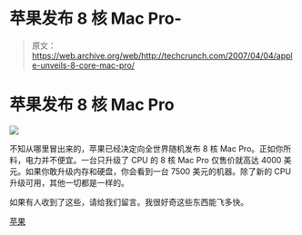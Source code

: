 # 苹果发布 8 核 Mac Pro-

> 原文：<https://web.archive.org/web/http://techcrunch.com/2007/04/04/apple-unveils-8-core-mac-pro/>

# 苹果发布 8 核 Mac Pro

![](img/a80124f4582c802de45b80f366bf4e5c.png)

不知从哪里冒出来的，苹果已经决定向全世界随机发布 8 核 Mac Pro。正如你所料，电力并不便宜。一台只升级了 CPU 的 8 核 Mac Pro 仅售价就高达 4000 美元。如果你敢升级内存和硬盘，你会看到一台 7500 美元的机器。除了新的 CPU 升级可用，其他一切都是一样的。

如果有人收到了这些，请给我们留言。我很好奇这些东西能飞多快。

[苹果](https://web.archive.org/web/20210227171210/http://www.apple.com/)